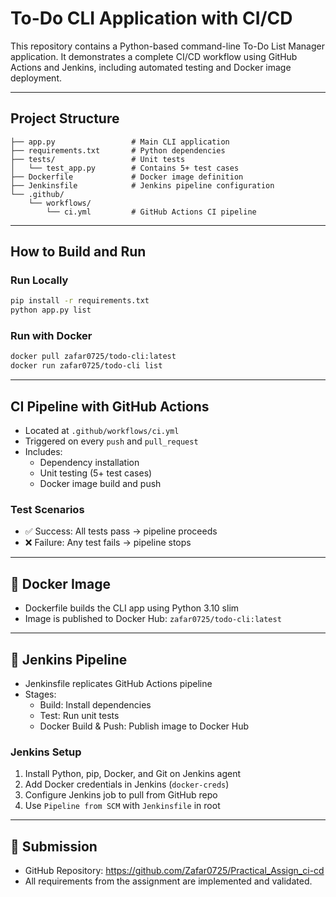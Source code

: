 
# To-Do CLI Application with CI/CD

This repository contains a Python-based command-line To-Do List Manager application. It demonstrates a complete CI/CD workflow using GitHub Actions and Jenkins, including automated testing and Docker image deployment.

---

## Project Structure
```
├── app.py                 # Main CLI application
├── requirements.txt       # Python dependencies
├── tests/                 # Unit tests
│   └── test_app.py        # Contains 5+ test cases
├── Dockerfile             # Docker image definition
├── Jenkinsfile            # Jenkins pipeline configuration
└── .github/
    └── workflows/
        └── ci.yml         # GitHub Actions CI pipeline
```

---

## How to Build and Run
### Run Locally
```bash
pip install -r requirements.txt
python app.py list
```

### Run with Docker
```bash
docker pull zafar0725/todo-cli:latest
docker run zafar0725/todo-cli list
```

---

## CI Pipeline with GitHub Actions
- Located at `.github/workflows/ci.yml`
- Triggered on every `push` and `pull_request`
- Includes:
  - Dependency installation
  - Unit testing (5+ test cases)
  - Docker image build and push

### Test Scenarios
- ✅ Success: All tests pass → pipeline proceeds
- ❌ Failure: Any test fails → pipeline stops

---

## 🐳 Docker Image
- Dockerfile builds the CLI app using Python 3.10 slim
- Image is published to Docker Hub: `zafar0725/todo-cli:latest`

---

## 🔧 Jenkins Pipeline
- Jenkinsfile replicates GitHub Actions pipeline
- Stages:
  - Build: Install dependencies
  - Test: Run unit tests
  - Docker Build & Push: Publish image to Docker Hub

### Jenkins Setup
1. Install Python, pip, Docker, and Git on Jenkins agent
2. Add Docker credentials in Jenkins (`docker-creds`)
3. Configure Jenkins job to pull from GitHub repo
4. Use `Pipeline from SCM` with `Jenkinsfile` in root

---

## 📌 Submission
- GitHub Repository: https://github.com/Zafar0725/Practical_Assign_ci-cd
- All requirements from the assignment are implemented and validated.
